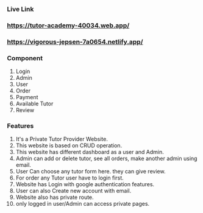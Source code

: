 ### Live Link

### https://tutor-academy-40034.web.app/
### https://vigorous-jepsen-7a0654.netlify.app/

 ### Component
 1. Login
 2. Admin
 3. User
 4. Order
 5. Payment
 6. Available Tutor
 7. Review

### Features

1. It's a Private Tutor Provider Website.
2. This website is based on CRUD operation.
3. This website has different dashboard as a user and Admin.
4. Admin can add or delete tutor, see all orders, make another admin using email.
5. User Can choose any tutor form here. they can give review.
6. For order any Tutor user have to login first.
7. Website has Login with google authentication features.
8. User can also Create new account with email.
9. Website also has private route.
10. only logged in user/Admin can access private pages.